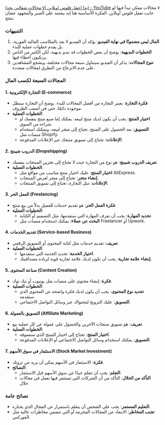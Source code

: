 [ابدا اعمل فلوس اونلاين (٧ مجالات شغالين بجد) - YouTube](https://www.youtube.com/watch?v=_gyqQcYlWw8)
٧ مجالات ممكن تبدأ فيها لو حابب تعمل فلوس أونلاين. 
الفكرة الأساسية هنا إنه بيعتمد على الصبر والمجهود عشان تنجح.

### التنبيهات
1. **المال ليس مضمونًا في نهاية الفيديو**: يؤكد أن الفيديو لا يعد بالمكاسب المالية الفورية، بل يقدم خطوات عملية للبدء.
2. **الخطوات البديهية**: يوضح أن بعض الخطوات قد تبدو بديهية، لكن الكثير من الناس يرتكبون أخطاء فيها.
3. **تنوع المجالات**: يذكر أن الفيديو سيتناول سبعة مجالات مختلفة، ويشجع المشاهدين على عدم الانزعاج من التطرق لمجالات متعددة.
### المجالات السبعة لكسب المال
#### 1. التجارة الإلكترونية (E-commerce)
- **فكرة التجارة**: يعتبر التجارة من أفضل المجالات للبدء. يوضح أن التجارة ستظل موجودة دائمًا، حتى في أصعب الظروف.
- **الخطوات العملية**:
    - **اختيار المنتج**: يجب أن يكون لديك منتج لبيعه. يمكنك إما صنع منتج بنفسك أو شراءه من السوق.
    - **التسويق**: بعد الحصول على المنتج، تحتاج إلى متجر لبيعه، ويمكنك استخدام منصات مثل Shopify.
    - **الإعلانات**: تحتاج إلى تسويق منتجك عبر الإعلانات المدفوعة.
#### 2. الدروب شيبنج (Dropshipping)

- **تعريف الدروب شيبنج**: هو نوع من التجارة حيث لا تحتاج إلى تخزين المنتجات بنفسك.
- **الخطوات العملية**:
    - **اختيار المنتج**: عليك اختيار منتج مناسب من مواقع مثل AliExpress.
    - **إنشاء متجر**: تحتاج إلى متجر لعرض المنتجات.
    - **الإعلانات**: مثل التجارة، تحتاج إلى تسويق المنتجات.
#### 3. العمل الحر (Freelancing)
- **فكرة العمل الحر**: هو تقديم خدمات للعميل بدلاً من بيع منتج.
- **الخطوات العملية**:
    - **تحديد المهارة**: يجب أن تعرف المهارة التي ستقدمها، مثل التصميم أو الكتابة.
    - **البحث عن عملاء**: يمكنك استخدام منصات مثل Freelancer أو Upwork.
#### 4. تقديم الخدمات (Service-based Business)
- **تعريف**: تقديم خدمات مثل كتابة المحتوى أو التسويق الرقمي.
- **الخطوات العملية**:
    - **اختيار الخدمة**: تحديد الخدمة التي ستقدمها.
    - **إنشاء علامة تجارية**: يجب أن تكون لديك علامة تجارية قوية لزيادة مصداقيتك.
#### 5. صناعة المحتوى (Content Creation)
- **فكرة**: إنشاء محتوى على منصات مثل يوتيوب أو تيك توك.
- **الخطوات العملية**:
    - **تحديد نوع المحتوى**: يجب أن يكون لديك فكرة واضحة عن المحتوى الذي ستقدمه.
    - **التسويق**: عليك الترويج لمحتواك عبر وسائل التواصل الاجتماعي.
#### 6. التسويق بالعمولة (Affiliate Marketing)
- **تعريف**: هو تسويق منتجات الآخرين والحصول على عمولة عن كل عملية بيع.
- **الخطوات العملية**:
    - **اختيار المنتج**: تحتاج إلى اختيار المنتج الذي ستسوقه.
    - **التسويق**: يمكنك استخدام وسائل التواصل الاجتماعي أو الإعلانات المدفوعة.
#### 7. الاستثمار في سوق الأسهم (Stock Market Investment)
- **فكرة**: الاستثمار في الأسهم يمكن أن يزيد من ثروتك.
- **النصائح**:
    - **التعلم**: يجب أن تتعلم جيدًا عن سوق الأسهم قبل الاستثمار.
    - **التأكد من الحلال**: التأكد من أن الشركات التي تستثمر فيها تعمل في مجالات حلال.


### نصائح عامة
- **التعليم المستمر**: يجب على الشخص أن يتعلم باستمرار عن المجال الذي يختاره.
- **تجنب المخاطر**: الابتعاد عن المجالات المحرمة أو التي تتضمن مخاطرات عالية مثل الفوركس.